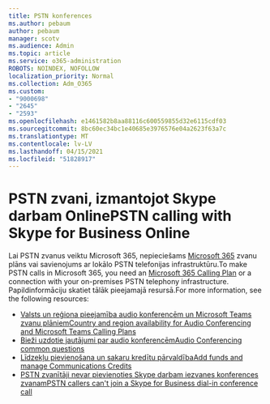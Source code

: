 ```yaml
---
title: PSTN konferences
ms.author: pebaum
author: pebaum
manager: scotv
ms.audience: Admin
ms.topic: article
ms.service: o365-administration
ROBOTS: NOINDEX, NOFOLLOW
localization_priority: Normal
ms.collection: Adm_O365
ms.custom:
- "9000698"
- "2645"
- "2593"
ms.openlocfilehash: e1461582b8aa88116c600559855d32e6115cdf03
ms.sourcegitcommit: 8bc60ec34bc1e40685e3976576e04a2623f63a7c
ms.translationtype: MT
ms.contentlocale: lv-LV
ms.lasthandoff: 04/15/2021
ms.locfileid: "51828917"
---
```

# <a name="pstn-calling-with-skype-for-business-online"></a><span data-ttu-id="570a0-102">PSTN zvani, izmantojot Skype darbam Online</span><span class="sxs-lookup"><span data-stu-id="570a0-102">PSTN calling with Skype for Business Online</span></span>

<span data-ttu-id="570a0-103">Lai PSTN zvanus veiktu Microsoft 365, nepieciešams [Microsoft 365](https://docs.microsoft.com/microsoftteams/what-is-phone-system-in-office-365#more-about-calling-plans) zvanu plāns vai savienojums ar lokālo PSTN telefonijas infrastruktūru.</span><span class="sxs-lookup"><span data-stu-id="570a0-103">To make PSTN calls in Microsoft 365, you need an [Microsoft 365 Calling Plan](https://docs.microsoft.com/microsoftteams/what-is-phone-system-in-office-365#more-about-calling-plans) or a connection with your on-premises PSTN telephony infrastructure.</span></span> <span data-ttu-id="570a0-104">Papildinformāciju skatiet tālāk pieejamajā resursā.</span><span class="sxs-lookup"><span data-stu-id="570a0-104">For more information, see the following resources:</span></span> 

- [<span data-ttu-id="570a0-105">Valsts un reģiona pieejamība audio konferencēm un Microsoft Teams zvanu plāniem</span><span class="sxs-lookup"><span data-stu-id="570a0-105">Country and region availability for Audio Conferencing and Microsoft Teams Calling Plans</span></span>](https://docs.microsoft.com/microsoftteams/country-and-region-availability-for-audio-conferencing-and-calling-plans/country-and-region-availability-for-audio-conferencing-and-calling-plans) 
- [<span data-ttu-id="570a0-106">Bieži uzdotie jautājumi par audio konferencēm</span><span class="sxs-lookup"><span data-stu-id="570a0-106">Audio Conferencing common questions</span></span>](https://docs.microsoft.com/microsoftteams/audio-conferencing-common-questions)
- [<span data-ttu-id="570a0-107">Līdzekļu pievienošana un sakaru kredītu pārvaldība</span><span class="sxs-lookup"><span data-stu-id="570a0-107">Add funds and manage Communications Credits</span></span>](https://docs.microsoft.com/microsoftteams/add-funds-and-manage-communications-credits)
- [<span data-ttu-id="570a0-108">PSTN zvanītāji nevar pievienoties Skype darbam iezvanes konferences zvanam</span><span class="sxs-lookup"><span data-stu-id="570a0-108">PSTN callers can't join a Skype for Business dial-in conference call</span></span>](https://docs.microsoft.com/SkypeForBusiness/troubleshoot/online-conferencing/pstn-callers-cant-join-dial-in-call)